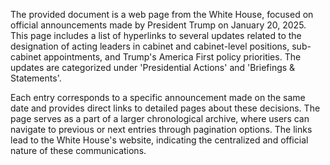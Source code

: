 The provided document is a web page from the White House, focused on official announcements made by President Trump on January 20, 2025. This page includes a list of hyperlinks to several updates related to the designation of acting leaders in cabinet and cabinet-level positions, sub-cabinet appointments, and Trump's America First policy priorities. The updates are categorized under 'Presidential Actions' and 'Briefings & Statements'.

Each entry corresponds to a specific announcement made on the same date and provides direct links to detailed pages about these decisions. The page serves as a part of a larger chronological archive, where users can navigate to previous or next entries through pagination options. The links lead to the White House's website, indicating the centralized and official nature of these communications.